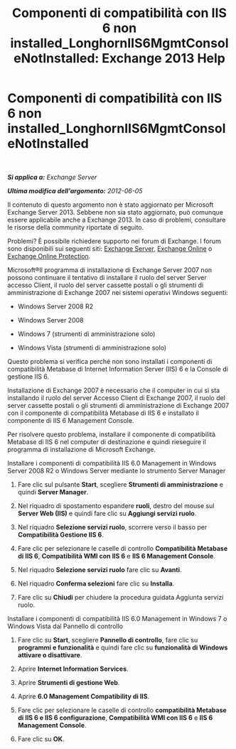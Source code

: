 ﻿---
title: 'Componenti di compatibilità con IIS 6 non installed_LonghornIIS6MgmtConsoleNotInstalled: Exchange 2013 Help'
TOCTitle: Componenti di compatibilità con IIS 6 non installed_LonghornIIS6MgmtConsoleNotInstalled
ms:assetid: 8358eafb-def7-4b8d-8fe1-623bc5a0e20e
ms:mtpsurl: https://technet.microsoft.com/it-it/library/ms.exch.setupreadiness.longhorniis6mgmtconsolenotinstalled(v=EXCHG.150)
ms:contentKeyID: 50481078
ms.date: 05/22/2018
mtps_version: v=EXCHG.150
ms.translationtype: MT
---

# Componenti di compatibilità con IIS 6 non installed\_LonghornIIS6MgmtConsoleNotInstalled

 

_**Si applica a:** Exchange Server_

_**Ultima modifica dell'argomento:** 2012-06-05_

Il contenuto di questo argomento non è stato aggiornato per Microsoft Exchange Server 2013. Sebbene non sia stato aggiornato, può comunque essere applicabile anche a Exchange 2013. In caso di problemi, consultare le risorse della community riportate di seguito.

Problemi? È possibile richiedere supporto nei forum di Exchange. I forum sono disponibili sui seguenti siti: [Exchange Server](https://go.microsoft.com/fwlink/p/?linkid=60612), [Exchange Online](https://go.microsoft.com/fwlink/p/?linkid=267542) o [Exchange Online Protection](https://go.microsoft.com/fwlink/p/?linkid=285351).

Microsoft®Il programma di installazione di Exchange Server 2007 non possono continuare il tentativo di installare il ruolo del server Server accesso Client, il ruolo del server cassette postali o gli strumenti di amministrazione di Exchange 2007 nei sistemi operativi Windows seguenti:

  - Windows Server 2008 R2

  - Windows Server 2008

  - Windows 7 (strumenti di amministrazione solo)

  - Windows Vista (strumenti di amministrazione solo)

Questo problema si verifica perché non sono installati i componenti di compatibilità Metabase di Internet Information Server (IIS) 6 e la Console di gestione IIS 6.

Installazione di Exchange 2007 è necessario che il computer in cui si sta installando il ruolo del server Accesso Client di Exchange 2007, il ruolo del server cassette postali o gli strumenti di amministrazione di Exchange 2007 con il componente di compatibilità Metabase di IIS 6 e installato il componente di IIS 6 Management Console.

Per risolvere questo problema, installare il componente di compatibilità Metabase di IIS 6 nel computer di destinazione e quindi rieseguire il programma di installazione di Microsoft Exchange.

Installare i componenti di compatibilità IIS 6.0 Management in Windows Server 2008 R2 o Windows Server mediante lo strumento Server Manager

1.  Fare clic sul pulsante **Start**, scegliere **Strumenti di amministrazione** e quindi **Server Manager**.

2.  Nel riquadro di spostamento espandere **ruoli**, destro del mouse sul **Server Web (IIS)** e quindi fare clic su **Aggiungi servizi ruolo**.

3.  Nel riquadro **Selezione servizi ruolo**, scorrere verso il basso per **Compatibilità Gestione IIS 6**.

4.  Fare clic per selezionare le caselle di controllo **Compatibilità Metabase di IIS 6**, **Compatibilità WMI con IIS 6** e **IIS 6 Management Console**.

5.  Nel riquadro **Selezione servizi ruolo** fare clic su **Avanti**.

6.  Nel riquadro **Conferma selezioni** fare clic su **Installa**.

7.  Fare clic su **Chiudi** per chiudere la procedura guidata Aggiunta servizi ruolo.

Installare i componenti di compatibilità IIS 6.0 Management in Windows 7 o Windows Vista dal Pannello di controllo

1.  Fare clic su **Start**, scegliere **Pannello di controllo**, fare clic su **programmi e funzionalità** e quindi fare clic su **funzionalità di Windows attivare o disattivare**.

2.  Aprire **Internet Information Services**.

3.  Aprire **Strumenti di gestione Web**.

4.  Aprire **6.0 Management Compatibility di IIS**.

5.  Fare clic per selezionare le caselle di controllo **compatibilità Metabase di IIS 6 e IIS 6 configurazione**, **Compatibilità WMI con IIS 6** e **IIS 6 Management Console**.

6.  Fare clic su **OK**.

